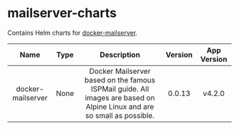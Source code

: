 # mailserver-charts
Contains Helm charts for [docker-mailserver](https://github.com/jeboehm/docker-mailserver).

<!-- table_start -->
|        Name       | Type |                                                       Description                                                       | Version | App Version |
| :---------------: | :--: | :---------------------------------------------------------------------------------------------------------------------: | :-----: | :---------: |
| docker-mailserver | None | Docker Mailserver based on the famous ISPMail guide. All images are based on Alpine Linux and are so small as possible. |  0.0.13 |    v4.2.0   |
<!-- table_end -->
